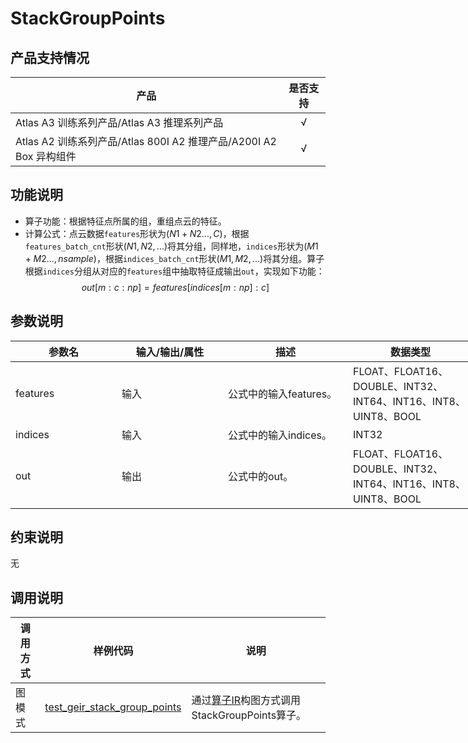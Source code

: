 # StackGroupPoints

## 产品支持情况

| 产品 | 是否支持 |
| ---- | :----: |
| Atlas A3 训练系列产品/Atlas A3 推理系列产品 | √ |
| Atlas A2 训练系列产品/Atlas 800I A2 推理产品/A200I A2 Box 异构组件 | √ |

## 功能说明

- 算子功能：根据特征点所属的组，重组点云的特征。
- 计算公式：点云数据`features`形状为$(N1 + N2 ..., C)$，根据`features_batch_cnt`形状$(N1, N2, ...)$将其分组，同样地，`indices`形状为$(M1 + M2 ..., nsample)$，根据`indices_batch_cnt`形状$(M1, M2, ...)$将其分组。算子根据`indices`分组从对应的`features`组中抽取特征成输出`out`，实现如下功能：
  $$
  out[m:c:np] = features[indices[m:np]:c]
  $$

## 参数说明

<table style="undefined;table-layout: fixed; width: 1576px"><colgroup>
  <col style="width: 170px">
  <col style="width: 170px">
  <col style="width: 200px">
  <col style="width: 200px">
  <col style="width: 170px">
  </colgroup>
  <thead>
    <tr>
      <th>参数名</th>
      <th>输入/输出/属性</th>
      <th>描述</th>
      <th>数据类型</th>
      <th>数据格式</th>
    </tr></thead>
  <tbody>
    <tr>
      <td>features</td>
      <td>输入</td>
      <td>公式中的输入features。</td>
      <td>FLOAT、FLOAT16、DOUBLE、INT32、INT64、INT16、INT8、UINT8、BOOL</td>
      <td>ND</td>
    </tr>
    <tr>
      <td>indices</td>
      <td>输入</td>
      <td>公式中的输入indices。</td>
      <td>INT32</td>
      <td>ND</td>
    </tr>
    <tr>
      <td>out</td>
      <td>输出</td>
      <td>公式中的out。</td>
      <td>FLOAT、FLOAT16、DOUBLE、INT32、INT64、INT16、INT8、UINT8、BOOL</td>
      <td>ND</td>
    </tr>
  </tbody></table>


## 约束说明

无

## 调用说明

| 调用方式   | 样例代码           | 说明                                         |
| ---------------- | --------------------------- | --------------------------------------------------- |
| 图模式 | [test_geir_stack_group_points](./example/test_geir_stack_group_points.cpp)  | 通过[算子IR](./op_graph/stack_group_points_proto.h)构图方式调用StackGroupPoints算子。         |
